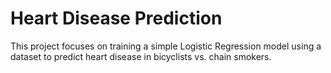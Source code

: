 <h1> Heart Disease Prediction </h1>

This project focuses on training a simple Logistic Regression model using a dataset to predict heart disease in bicyclists vs. chain smokers.